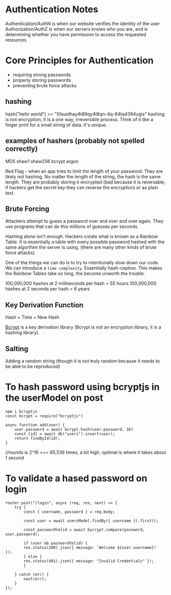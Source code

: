 # Authentication Notes

Authentication/AuthN is when our website verifies the identity of the user
Authorization/AuthZ is when our servers knows who you are, and is determining whether you have permission to access the requested resources

# Core Principles for Authentication

- requiring strong passwords
- properly storing passwords
- preventing brute force attacks

## hashing

hash("hello world") == "5fauidhay4t89qy4t8qn-4q-84tq4394ugis"
hashing is not encryption, it is a one way, irreversible process. Think of it like a finger print for a small string of data. It's unique.

## examples of hashers (probably not spelled correctly)

MD5
shaw1
shaw256
bcrypt
argon

Red Flag - when an app tries to limit the length of your password. They are likely not hashing. No matter the length of the string, the hash is the same length. They are probably storing it encrypted (bad because it is reversable, if hackers get the secret key they can reverse the encryption) or as plain text.

## Brute Forcing

Attackers attempt to guess a password over and over and over again. They use programs that can do this millions of guesses per seconds.

Hashing alone isn't enough. Hackers create what is known as a Rainbow Table. It is essentially a table with every possible password hashed with the same algorthim the server is using. (there are many other kinds of brute force attacks)

One of the things we can do is to try to intentionally slow down our code. We can introduce a `time complexity`. Essentially hash-ception. This makes the Rainbow Tables take so long, the become unworth the trouble.

100,000,000 hashes at 2 milliseconds per hash = 55 hours
100,000,000 hashes at 2 seconds per hash = 6 years

## Key Derivation Function

Hash + Time = New Hash

[Bcrypt](https://www.npmjs.com/package/bcryptjs) is a key derivation library (Bcrypt is not an encryption library, it is a hashing library).

## Salting

Adding a random string (though it is not truly random because it needs to be able to be reproduced)

# To hash password using bcryptjs in the userModel on post

    npm i bcryptjs
    const bcrypt = require("bcryptjs")

    async function add(user) {
        user.password = await bcrypt.hash(user.password, 16)
        const [id] = await db("users").insert(user);
        return findById(id);
    }

//rounds is 2^16 === 65,536 times, a bit high. optimal is where it takes about 1 second

# To validate a hased password on login

    router.post("/login", async (req, res, next) => {
        try {
            const { username, password } = req.body;

            const user = await usersModel.findBy({ username }).first();

            const passwordValid = await bycrypt.compare(password, user.password);

            if (user && passwordValid) {
            res.status(200).json({ message: `Welcome ${user.username}!` });
            } else {
            res.status(401).json({ message: "Invalid Credentials" });
            }

        } catch (err) {
            next(err);
        }
    });
